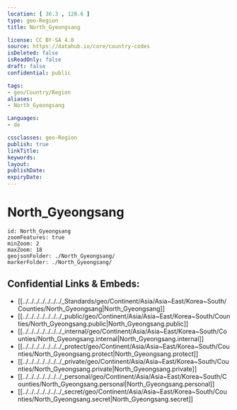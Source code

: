 ```yaml
---
location: [ 36.3 , 128.6 ] 
type: geo-Region
title: North_Gyeongsang

license: CC BY-SA 4.0
source: https://datahub.io/core/country-codes
isDeleted: false
isReadOnly: false
draft: false
confidential: public

tags:
- geo/Country/Region
aliases:
- North_Gyeongsang

Languages:
- de

cssclasses: geo-Region
publish: true
linkTitle: 
keywords: 
layout: 
publishDate: 
expiryDate: 
---
```


# North_Gyeongsang

```leaflet
id: North_Gyeongsang
zoomFeatures: true 
minZoom: 2 
maxZoom: 18
geojsonFolder: ./North_Gyeongsang/
markerFolder: ./North_Gyeongsang/
```


## Confidential Links & Embeds: 
- [[../../../../../../../_Standards/geo/Continent/Asia/Asia~East/Korea~South/Counties/North_Gyeongsang|North_Gyeongsang]] 
- [[../../../../../../../_public/geo/Continent/Asia/Asia~East/Korea~South/Counties/North_Gyeongsang.public|North_Gyeongsang.public]] 
- [[../../../../../../../_internal/geo/Continent/Asia/Asia~East/Korea~South/Counties/North_Gyeongsang.internal|North_Gyeongsang.internal]] 
- [[../../../../../../../_protect/geo/Continent/Asia/Asia~East/Korea~South/Counties/North_Gyeongsang.protect|North_Gyeongsang.protect]] 
- [[../../../../../../../_private/geo/Continent/Asia/Asia~East/Korea~South/Counties/North_Gyeongsang.private|North_Gyeongsang.private]] 
- [[../../../../../../../_personal/geo/Continent/Asia/Asia~East/Korea~South/Counties/North_Gyeongsang.personal|North_Gyeongsang.personal]] 
- [[../../../../../../../_secret/geo/Continent/Asia/Asia~East/Korea~South/Counties/North_Gyeongsang.secret|North_Gyeongsang.secret]] 

